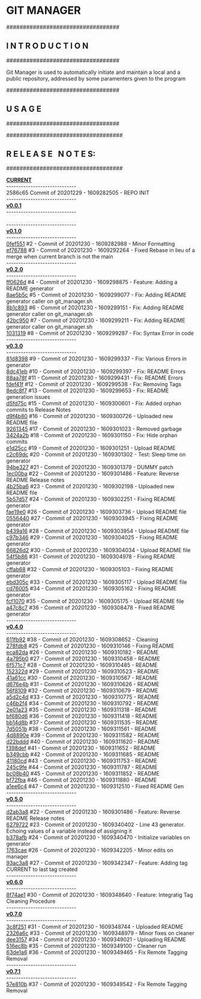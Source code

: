 <h1>GIT MANAGER</h1>
<p>
##################################<br>
<h2><nospace>I N T R O D U C T I O N</h2>
##################################
<p>Git Manager is used to automatically initiate and maintain a local and a public repository, addressed by some paramenters given to the program<p>
##################################
<h2><nospace>U S A G E</h2>
##################################

<p>
###################################
<nospace><h2>R E L E A S E&nbsp;&nbsp;&nbsp;N O T E S:</h2>
###################################<p>
<rlsnts>
<b><a href="https://github.com/GioLauria/git_manager/tree/CURRENT">CURRENT</a></b> <br>----------------------------- <br>2586c65 Commit of 20201229 - 1609282505 -  REPO INIT <br>-----------------------------<br> <b><a href="https://github.com/GioLauria/git_manager/tree/v0.0.1">v0.0.1</a></b> <br>----------------------------- <br> <br>-----------------------------<br> <b><a href="https://github.com/GioLauria/git_manager/tree/v0.1.0">v0.1.0</a></b> <br>----------------------------- <br><a href="https://github.com/GioLauria/git_manager/commit/0fef551">0fef551</a> #2 - Commit of 20201230 - 1609282988 - Minor Formatting <br><a href="https://github.com/GioLauria/git_manager/commit/ef76788">ef76788</a> #3 - Commit of 20201230 - 1609292264 - Fixed Rebase in lieu of a merge when current branch is not the main <br>-----------------------------<br> <b><a href="https://github.com/GioLauria/git_manager/tree/v0.2.0">v0.2.0</a></b> <br>----------------------------- <br><a href="https://github.com/GioLauria/git_manager/commit/ff0626d">ff0626d</a> #4 - Commit of 20201230 - 1609298875 - Feature: Adding a README generator <br><a href="https://github.com/GioLauria/git_manager/commit/8ae5b5c">8ae5b5c</a> #5 - Commit of 20201230 - 1609299077 - Fix: Adding README generator caller on git_manager.sh <br><a href="https://github.com/GioLauria/git_manager/commit/8b1c893">8b1c893</a> #6 - Commit of 20201230 - 1609299151 - Fix: Adding README generator caller on git_manager.sh <br><a href="https://github.com/GioLauria/git_manager/commit/42bc950">42bc950</a> #7 - Commit of 20201230 - 1609299211 - Fix: Adding README generator caller on git_manager.sh <br><a href="https://github.com/GioLauria/git_manager/commit/1031319">1031319</a> #8 - Commit of 20201230 - 1609299287 - Fix: Syntax Error in code <br>-----------------------------<br> <b><a href="https://github.com/GioLauria/git_manager/tree/v0.3.0">v0.3.0</a></b> <br>----------------------------- <br><a href="https://github.com/GioLauria/git_manager/commit/81d8398">81d8398</a> #9 - Commit of 20201230 - 1609299337 - Fix: Various Errors in generator <br><a href="https://github.com/GioLauria/git_manager/commit/8dc41eb">8dc41eb</a> #10 - Commit of 20201230 - 1609299397 - Fix: README Errors <br><a href="https://github.com/GioLauria/git_manager/commit/88aa78f">88aa78f</a> #11 - Commit of 20201230 - 1609299431 - Fix: README Errors <br><a href="https://github.com/GioLauria/git_manager/commit/fdef41f">fdef41f</a> #12 - Commit of 20201230 - 1609299538 - Fix: Removing Tags <br><a href="https://github.com/GioLauria/git_manager/commit/8edc8f7">8edc8f7</a> #13 - Commit of 20201230 - 1609299653 - Fix: README generation issues <br><a href="https://github.com/GioLauria/git_manager/commit/d5fd75c">d5fd75c</a> #15 - Commit of 20201230 - 1609300601 - Fix: Added orphan commits to Release Notes <br><a href="https://github.com/GioLauria/git_manager/commit/d9f4b80">d9f4b80</a> #16 - Commit of 20201230 - 1609300726 - Uploaded new README file <br><a href="https://github.com/GioLauria/git_manager/commit/9261345">9261345</a> #17 - Commit of 20201230 - 1609301023 - Removed garbage <br><a href="https://github.com/GioLauria/git_manager/commit/3424a2b">3424a2b</a> #18 - Commit of 20201230 - 1609301150 - Fix: Hide orphan commits <br><a href="https://github.com/GioLauria/git_manager/commit/e1d25cc">e1d25cc</a> #19 - Commit of 20201230 - 1609301251 - Upload README <br><a href="https://github.com/GioLauria/git_manager/commit/c2c69dc">c2c69dc</a> #20 - Commit of 20201230 - 1609301302 - Test: Sleep time on generator <br><a href="https://github.com/GioLauria/git_manager/commit/94be327">94be327</a> #21 - Commit of 20201230 - 1609301379 - DUMMY patch <br><a href="https://github.com/GioLauria/git_manager/commit/1ec00ba">1ec00ba</a> #22 - Commit of 20201230 - 1609301486 - Feature: Reverse README Release notes <br><a href="https://github.com/GioLauria/git_manager/commit/4b25ba6">4b25ba6</a> #23 - Commit of 20201230 - 1609302198 - Uploaded new README file <br><a href="https://github.com/GioLauria/git_manager/commit/5b57d57">5b57d57</a> #24 - Commit of 20201230 - 1609302251 - Fixing README generator <br><a href="https://github.com/GioLauria/git_manager/commit/fae19e0">fae19e0</a> #26 - Commit of 20201230 - 1609303736 - Upload README file <br><a href="https://github.com/GioLauria/git_manager/commit/0556440">0556440</a> #27 - Commit of 20201230 - 1609303945 - Fixing README generator <br><a href="https://github.com/GioLauria/git_manager/commit/b439a16">b439a16</a> #28 - Commit of 20201230 - 1609303954 - Upload README file <br><a href="https://github.com/GioLauria/git_manager/commit/c97b346">c97b346</a> #29 - Commit of 20201230 - 1609304025 - Fixing README generator <br><a href="https://github.com/GioLauria/git_manager/commit/66826d2">66826d2</a> #30 - Commit of 20201230 - 1609304034 - Upload README file <br><a href="https://github.com/GioLauria/git_manager/commit/54f5b86">54f5b86</a> #31 - Commit of 20201230 - 1609304978 - Fixing README generator <br><a href="https://github.com/GioLauria/git_manager/commit/cffab68">cffab68</a> #32 - Commit of 20201230 - 1609305103 - Fixing README generator <br><a href="https://github.com/GioLauria/git_manager/commit/ebd305c">ebd305c</a> #33 - Commit of 20201230 - 1609305117 - Upload README file <br><a href="https://github.com/GioLauria/git_manager/commit/cd76005">cd76005</a> #34 - Commit of 20201230 - 1609305162 - Fixing README generator <br><a href="https://github.com/GioLauria/git_manager/commit/fcf1070">fcf1070</a> #35 - Commit of 20201230 - 1609305175 - Upload README file <br><a href="https://github.com/GioLauria/git_manager/commit/a47c8c7">a47c8c7</a> #36 - Commit of 20201230 - 1609308478 - Fixed README generator <br>-----------------------------<br> <b><a href="https://github.com/GioLauria/git_manager/tree/v0.4.0">v0.4.0</a></b> <br>----------------------------- <br><a href="https://github.com/GioLauria/git_manager/commit/611fb92">611fb92</a> #38 - Commit of 20201230 - 1609308652 - Cleaning <br><a href="https://github.com/GioLauria/git_manager/commit/278fdb8">278fdb8</a> #25 - Commit of 20201230 - 1609310146 - Fixing README <br><a href="https://github.com/GioLauria/git_manager/commit/eca82da">eca82da</a> #26 - Commit of 20201230 - 1609310182 - README <br><a href="https://github.com/GioLauria/git_manager/commit/4a795b0">4a795b0</a> #27 - Commit of 20201230 - 1609310458 - README <br><a href="https://github.com/GioLauria/git_manager/commit/6f571c7">6f571c7</a> #28 - Commit of 20201230 - 1609310485 - README <br><a href="https://github.com/GioLauria/git_manager/commit/152322d">152322d</a> #29 - Commit of 20201230 - 1609310523 - README <br><a href="https://github.com/GioLauria/git_manager/commit/41a61cc">41a61cc</a> #30 - Commit of 20201230 - 1609310567 - README <br><a href="https://github.com/GioLauria/git_manager/commit/d676e4b">d676e4b</a> #31 - Commit of 20201230 - 1609310626 - README <br><a href="https://github.com/GioLauria/git_manager/commit/56f8109">56f8109</a> #32 - Commit of 20201230 - 1609310679 - README <br><a href="https://github.com/GioLauria/git_manager/commit/a5d2c4d">a5d2c4d</a> #33 - Commit of 20201230 - 1609310775 - README <br><a href="https://github.com/GioLauria/git_manager/commit/c46b2f4">c46b2f4</a> #34 - Commit of 20201230 - 1609310792 - README <br><a href="https://github.com/GioLauria/git_manager/commit/2e01a23">2e01a23</a> #35 - Commit of 20201230 - 1609311318 - README <br><a href="https://github.com/GioLauria/git_manager/commit/bf680d6">bf680d6</a> #36 - Commit of 20201230 - 1609311418 - README <br><a href="https://github.com/GioLauria/git_manager/commit/bb14d8b">bb14d8b</a> #37 - Commit of 20201230 - 1609311535 - README <br><a href="https://github.com/GioLauria/git_manager/commit/7d5051b">7d5051b</a> #38 - Commit of 20201230 - 1609311561 - README <br><a href="https://github.com/GioLauria/git_manager/commit/4d8890e">4d8890e</a> #39 - Commit of 20201230 - 1609311582 - README <br><a href="https://github.com/GioLauria/git_manager/commit/d22bddd">d22bddd</a> #40 - Commit of 20201230 - 1609311620 - README <br><a href="https://github.com/GioLauria/git_manager/commit/f398def">f398def</a> #41 - Commit of 20201230 - 1609311652 - README <br><a href="https://github.com/GioLauria/git_manager/commit/b349cbb">b349cbb</a> #42 - Commit of 20201230 - 1609311685 - README <br><a href="https://github.com/GioLauria/git_manager/commit/41180cd">41180cd</a> #43 - Commit of 20201230 - 1609311753 - README <br><a href="https://github.com/GioLauria/git_manager/commit/245c9fe">245c9fe</a> #44 - Commit of 20201230 - 1609311787 - README <br><a href="https://github.com/GioLauria/git_manager/commit/bc08b40">bc08b40</a> #45 - Commit of 20201230 - 1609311852 - README <br><a href="https://github.com/GioLauria/git_manager/commit/bf72fba">bf72fba</a> #46 - Commit of 20201230 - 1609311880 - README <br><a href="https://github.com/GioLauria/git_manager/commit/a1ee6c4">a1ee6c4</a> #47 - Commit of 20201230 - 1609312510 - Fixed README Gen <br>-----------------------------<br> <b><a href="https://github.com/GioLauria/git_manager/tree/v0.5.0">v0.5.0</a></b> <br>----------------------------- <br><a href="https://github.com/GioLauria/git_manager/commit/d2ab3a8">d2ab3a8</a> #22 - Commit of 20201230 - 1609301486 - Feature: Reverse README Release notes <br><a href="https://github.com/GioLauria/git_manager/commit/6279722">6279722</a> #23 - Commit of 20201230 - 1609340402 - Line 43 generator. Echoing values of a variable instead of assigning it <br><a href="https://github.com/GioLauria/git_manager/commit/b378afb">b378afb</a> #24 - Commit of 20201230 - 1609340470 - Initialize variables on generator <br><a href="https://github.com/GioLauria/git_manager/commit/1763cae">1763cae</a> #26 - Commit of 20201230 - 1609342205 - Minor edits on manager <br><a href="https://github.com/GioLauria/git_manager/commit/93ac3a8">93ac3a8</a> #27 - Commit of 20201230 - 1609342347 - Feature: Adding tag CURRENT to last tag created <br>-----------------------------<br> <b><a href="https://github.com/GioLauria/git_manager/tree/v0.6.0">v0.6.0</a></b> <br>----------------------------- <br><a href="https://github.com/GioLauria/git_manager/commit/8f74ae1">8f74ae1</a> #30 - Commit of 20201230 - 1609348640 - Feature: Integratig Tag Cleaning Procedure <br>-----------------------------<br> <b><a href="https://github.com/GioLauria/git_manager/tree/v0.7.0">v0.7.0</a></b> <br>----------------------------- <br><a href="https://github.com/GioLauria/git_manager/commit/3c8f251">3c8f251</a> #31 - Commit of 20201230 - 1609348744 - Uploaded README <br><a href="https://github.com/GioLauria/git_manager/commit/2326a6c">2326a6c</a> #33 - Commit of 20201230 - 1609348979 - Minor fixes on cleaner <br><a href="https://github.com/GioLauria/git_manager/commit/dee3157">dee3157</a> #34 - Commit of 20201230 - 1609349021 - Uploading README <br><a href="https://github.com/GioLauria/git_manager/commit/516ec8b">516ec8b</a> #35 - Commit of 20201230 - 1609349100 - Cleaner run <br><a href="https://github.com/GioLauria/git_manager/commit/63de1a6">63de1a6</a> #36 - Commit of 20201230 - 1609349465 - Fix Remote Tagging Removal <br>-----------------------------<br> <b><a href="https://github.com/GioLauria/git_manager/tree/v0.7.1">v0.7.1</a></b> <br>----------------------------- <br><a href="https://github.com/GioLauria/git_manager/commit/57e810b">57e810b</a> #37 - Commit of 20201230 - 1609349542 - Fix Remote Tagging Removal
